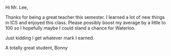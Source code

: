 Hi Mr. Lee, 

Thanks for being a great teacher this semester. I learned a lot of new things in ICS and enjoyed this class. Please possibly boost my average by a little to 100 so I hopefully maybe I could stand a chance for Waterloo. 































Just kidding I get whatever mark I earned. 

A totally great student, 
Bonny 
